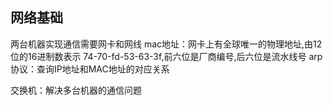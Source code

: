 ## 网络基础
两台机器实现通信需要网卡和网线
mac地址：网卡上有全球唯一的物理地址,由12位的16进制数表示 74-70-fd-53-63-3f,前六位是厂商编号,后六位是流水线号
arp协议：查询IP地址和MAC地址的对应关系

交换机：解决多台机器的通信问题